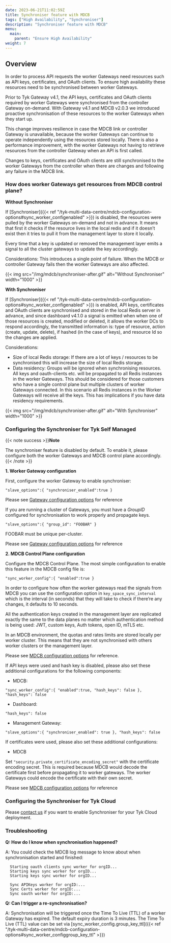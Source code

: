 ```yaml
---
date: 2023-06-21T11:02:59Z
title: Synchroniser feature with MDCB
tags: ["High Availability", "Synchroniser"]
description: "Synchroniser feature with MDCB"
menu:
  main:
    parent: "Ensure High Availability"
weight: 7
---
```


## Overview

In order to process API requests the worker Gateways need resources such as API keys, certificates, and OAuth clients. To ensure high availability these resources need to be synchronised between worker Gateways.

Prior to Tyk Gateway v4.1, the API keys, certificates and OAuth clients required by worker Gateways were synchronised from the controller Gateway on-demand. With Gateway v4.1 and MDCB v2.0.3 we introduced proactive synchronisation of these resources to the worker Gateways when they start up.

This change improves resilience in case the MDCB link or controller Gateway is unavailable, because the worker Gateways can continue to operate independently using the resources stored locally. There is also a performance improvement, with the worker Gateways not having to retrieve resources from the controller Gateway when an API is first called.

Changes to keys, certificates and OAuth clients are still synchronised to the worker Gateways from the controller when there are changes and following any failure in the MDCB link.

### How does worker Gateways get resources from MDCB control plane?

**Without Synchroniser**

If [Synchroniser]({{< ref "/tyk-multi-data-centre/mdcb-configuration-options#sync_worker_configenabled" >}}) is disabled, the resources were pulled by the worker Gateways on-demand and not in advance. It means that first it checks if the resource lives in the local redis and if it doesn’t exist then it tries to pull it from the management layer to store it locally.

Every time that a key is updated or removed the management layer emits a signal to all the cluster gateways to update the key accordingly.

Considerations:
This introduces a single point of failure. When the MDCB or controller Gateway fails then the worker Gateways are also affected.

{{< img src="/img/mdcb/synchroniser-after.gif" alt="Without Synchroniser" width="1000" >}}

**With Synchroniser**

If [Synchroniser]({{< ref "/tyk-multi-data-centre/mdcb-configuration-options#sync_worker_configenabled" >}}) is enabled, API keys, certificates and OAuth clients are synchronised and stored in the local Redis server in advance, and since dashboard v4.1.0 a signal is emitted when when one of those resources is created, modified or deleted, it allows the worker DCs to respond accordingly, the transmitted information is: type of resource, action (create, update, delete), if hashed (in the case of keys), and resource Id so the changes are applied.

Considerations: 
- Size of local Redis storage: If there are a lot of keys / resources to be synchronised this will increase the size of local Redis storage.
- Data residency: Groups will be ignored when synchronising resources. All keys and oauth-clients etc. will be propagated to all Redis instances in the worker Gateways. This should be considered for those customers who have a single control plane but multiple clusters of worker Gateways connected. In this scenario all Redis instances in the Worker Gateways will receive all the keys. This has implications if you have data residency requirements.

{{< img src="/img/mdcb/synchroniser-after.gif" alt="With Synchroniser" width="1000" >}}

### Configuring the Synchroniser for Tyk Self Managed

{{< note success >}}**Note**

The synchroniser feature is disabled by default. To enable it, please configure both the worker Gateways and MDCB control plane accordingly.
{{< /note >}}

**1. Worker Gateway configuration**

First, configure the worker Gateway to enable synchroniser:

`"slave_options":{ "synchroniser_enabled":true }`

Please see [Gateway configuration options](https://tyk.io/docs/tyk-oss-gateway/configuration/#slave_optionssynchroniser_enabled) for reference

If you are running a cluster of Gateways, you must have a _GroupID_ configured for synchronisation to work properly and propagate keys.

`"slave_options":{ "group_id": "FOOBAR" }`

FOOBAR must be unique per-cluster.

Please see [Gateway configuration options](https://tyk.io/docs/tyk-oss-gateway/configuration/#slave_optionsgroup_id) for reference

**2. MDCB Control Plane configuration**

Configure the MDCB Control Plane. The most simple configuration to enable this feature in the MDCB config file is:

`"sync_worker_config":{ "enabled":true }`

In order to configure how often the worker gateways read the signals from MDCB you can use the configuration option in `key_space_sync_interval` which is the interval (in seconds) that they will take to check if there’re any changes, it defaults to 10 seconds.

All the authentication keys created in the management layer are replicated exactly the same to the data planes no matter which authentication method is being used: JWT, custom keys, Auth tokens, open ID, mTLS etc.

In an MDCB environment, the quotas and rates limits are stored locally per worker cluster. This means that they are not synchronised with others worker clusters or the management layer.

Please see [MDCB configuration options](https://tyk.io/docs/tyk-multi-data-centre/mdcb-configuration-options/#sync_worker_config) for reference.

If API keys were used and hash key is disabled, please also set these additional configurations for the following components:

- MDCB:

`"sync_worker_config":{ "enabled":true, "hash_keys": false }, "hash_keys": false` 

- Dashboard:

`"hash_keys": false` 

- Management Gateway:

`"slave_options":{ "synchroniser_enabled": true }, "hash_keys": false` 

If certificates were used, please also set these additional configurations:

- MDCB

Set `"security.private_certificate_encoding_secret"` with the certificate encoding secret. This is required because MDCB would decode the certificate first before propagating it to worker gateways. The worker Gateways could encode the certificate with their own secret.

Please see [MDCB configuration options](https://tyk.io/docs/tyk-multi-data-centre/mdcb-configuration-options/#securityprivate_certificate_encoding_secret) for reference

### Configuring the Synchroniser for Tyk Cloud

Please [contact us](https://support.tyk.io/hc/en-gb) if you want to enable Synchroniser for your Tyk Cloud deployment.

### Troubleshooting

**Q: How do I know when synchronisation happened?**

A: You could check the MDCB log message to know about when synchronisation started and finished:

```
  Starting oauth clients sync worker for orgID...
  Starting keys sync worker for orgID...
  Starting keys sync worker for orgID...
 
  Sync APIKeys worker for orgID:...
  Sync Certs worker for orgID:...
  Sync oauth worker for orgID:...
```

**Q: Can I trigger a re-synchronisation?**

A: Synchronisation will be triggered once the Time To Live (TTL) of a worker Gateway has expired. The default expiry duration is 3 minutes. The Time To Live (TTL) value can be set via [sync_worker_config.group_key_ttl]({{< ref "/tyk-multi-data-centre/mdcb-configuration-options#sync_worker_configgroup_key_ttl" >}})
